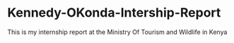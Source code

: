# Kennedy-OKonda-Intership-Report
This is my internship report at the Ministry Of Tourism and Wildlife in Kenya 
